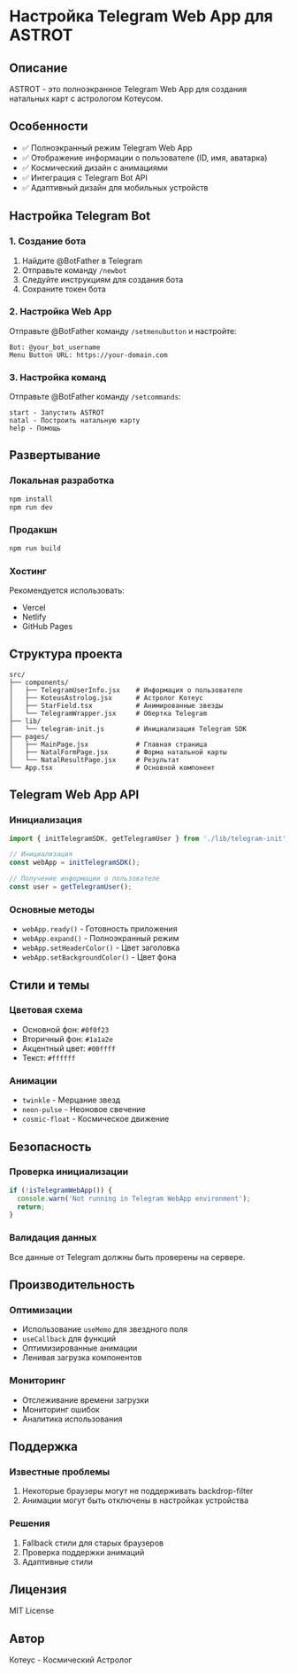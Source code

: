 # Настройка Telegram Web App для ASTROT

## Описание
ASTROT - это полноэкранное Telegram Web App для создания натальных карт с астрологом Котеусом.

## Особенности
- ✅ Полноэкранный режим Telegram Web App
- ✅ Отображение информации о пользователе (ID, имя, аватарка)
- ✅ Космический дизайн с анимациями
- ✅ Интеграция с Telegram Bot API
- ✅ Адаптивный дизайн для мобильных устройств

## Настройка Telegram Bot

### 1. Создание бота
1. Найдите @BotFather в Telegram
2. Отправьте команду `/newbot`
3. Следуйте инструкциям для создания бота
4. Сохраните токен бота

### 2. Настройка Web App
Отправьте @BotFather команду `/setmenubutton` и настройте:
```
Bot: @your_bot_username
Menu Button URL: https://your-domain.com
```

### 3. Настройка команд
Отправьте @BotFather команду `/setcommands`:
```
start - Запустить ASTROT
natal - Построить натальную карту
help - Помощь
```

## Развертывание

### Локальная разработка
```bash
npm install
npm run dev
```

### Продакшн
```bash
npm run build
```

### Хостинг
Рекомендуется использовать:
- Vercel
- Netlify
- GitHub Pages

## Структура проекта

```
src/
├── components/
│   ├── TelegramUserInfo.jsx    # Информация о пользователе
│   ├── KoteusAstrolog.jsx      # Астролог Котеус
│   ├── StarField.tsx           # Анимированные звезды
│   └── TelegramWrapper.jsx     # Обертка Telegram
├── lib/
│   └── telegram-init.js        # Инициализация Telegram SDK
├── pages/
│   ├── MainPage.jsx            # Главная страница
│   ├── NatalFormPage.jsx       # Форма натальной карты
│   └── NatalResultPage.jsx     # Результат
└── App.tsx                     # Основной компонент
```

## Telegram Web App API

### Инициализация
```javascript
import { initTelegramSDK, getTelegramUser } from './lib/telegram-init';

// Инициализация
const webApp = initTelegramSDK();

// Получение информации о пользователе
const user = getTelegramUser();
```

### Основные методы
- `webApp.ready()` - Готовность приложения
- `webApp.expand()` - Полноэкранный режим
- `webApp.setHeaderColor()` - Цвет заголовка
- `webApp.setBackgroundColor()` - Цвет фона

## Стили и темы

### Цветовая схема
- Основной фон: `#0f0f23`
- Вторичный фон: `#1a1a2e`
- Акцентный цвет: `#00ffff`
- Текст: `#ffffff`

### Анимации
- `twinkle` - Мерцание звезд
- `neon-pulse` - Неоновое свечение
- `cosmic-float` - Космическое движение

## Безопасность

### Проверка инициализации
```javascript
if (!isTelegramWebApp()) {
  console.warn('Not running in Telegram WebApp environment');
  return;
}
```

### Валидация данных
Все данные от Telegram должны быть проверены на сервере.

## Производительность

### Оптимизации
- Использование `useMemo` для звездного поля
- `useCallback` для функций
- Оптимизированные анимации
- Ленивая загрузка компонентов

### Мониторинг
- Отслеживание времени загрузки
- Мониторинг ошибок
- Аналитика использования

## Поддержка

### Известные проблемы
1. Некоторые браузеры могут не поддерживать backdrop-filter
2. Анимации могут быть отключены в настройках устройства

### Решения
1. Fallback стили для старых браузеров
2. Проверка поддержки анимаций
3. Адаптивные стили

## Лицензия
MIT License

## Автор
Котеус - Космический Астролог